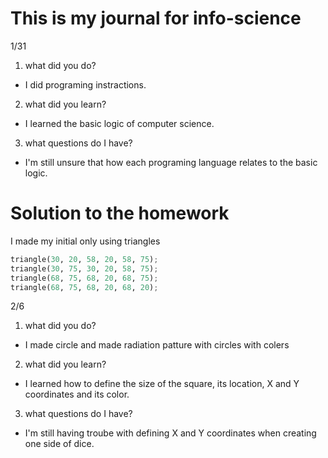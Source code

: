 # This is my journal for info-science

1/31
1. what did you do? 
- I did programing instractions.
2. what did you learn? 
- I learned the basic logic of computer science.
3. what questions do I have? 
- I'm still unsure that how each programing language relates to the basic logic.

# Solution to the homework
I made my initial only using triangles
```.py
triangle(30, 20, 58, 20, 58, 75);
triangle(30, 75, 30, 20, 58, 75);
triangle(68, 75, 68, 20, 68, 75);
triangle(68, 75, 68, 20, 68, 20);
```

2/6
 1. what did you do? 
 - I made circle and made radiation patture with circles with colers
 2. what did you learn? 
 - I learned how to define the size of the square, its location, X and Y coordinates and its color.
 3. what questions do I have? 
 - I'm still having troube with defining X and Y coordinates when creating one side of dice.
